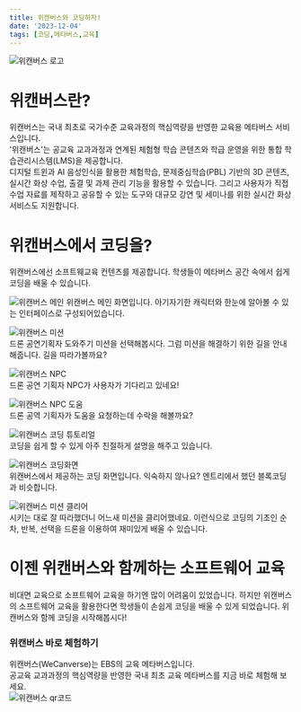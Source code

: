 ```yaml
---
title: 위캔버스와 코딩하자!
date: '2023-12-04'
tags: [코딩,메타버스,교육]
---  
```

![위캔버스 로고](https://www.wecanverse.co.kr/og_image.png)   
# 위캔버스란?   
위캔버스는 국내 최초로 국가수준 교육과정의 핵심역량을 반영한 교육용 메타버스 서비스입니다.   
'위캔버스'는 공교육 교과과정과 연계된 체험형 학습 콘텐츠와 학급 운영을 위한 통합 학습관리시스템(LMS)을 제공합니다.   
디지털 트윈과 AI 음성인식을 활용한 체험학습, 문제중심학습(PBL) 기반의 3D 콘텐츠, 실시간 화상 수업, 출결 및 과제 관리 기능을 활용할 수 있습니다. 그리고 사용자가 직접 수업 자료를 제작하고 공유할 수 있는 도구와 대규모 강연 및 세미나를 위한 실시간 화상 서비스도 지원합니다.   

# 위캔버스에서 코딩을?   
위캔버스에선 소프트웨교육 컨텐츠를 제공합니다. 학생들이 메타버스 공간 속에서 쉽게 코딩을 배울 수 있습니다.   

![위캔버스 메인](https://blogfiles.pstatic.net/MjAyMzEyMDVfMTMx/MDAxNzAxNzU1NjUzMjk5.ybUfTIGcl6qdZfhU36vd2UebA93mYSax0n0t8Vu1TzUg.S3WCXnpW4m2P8quGGTWddj4-HKDjmHZ6E4TUBfX2LCYg.PNG.goodyoungmin/%EB%A9%94%EC%9D%B8_%ED%99%94%EB%A9%B4.PNG)
위캔버스 메인 화면입니다. 아기자기한 캐릭터와 한눈에 알아볼 수 있는 인터페이스로 구성되어있습니다.

![위캔버스 미션](https://blogfiles.pstatic.net/MjAyMzEyMDVfMTgy/MDAxNzAxNzU1NjUzMjQ5.qzjRXD2fzltGGLRbTo2YyEgF4-_rZDl3HQowvZpeodIg.3S3OD7w5fqLMTNVnv6siPHxYKoRAPWlNCpF8HnSSmTUg.PNG.goodyoungmin/%EA%B8%B8%EC%95%88%EB%82%B4.PNG)     
드론 공연기획자 도와주기 미션을 선택해봅시다. 그럼 미션을 해결하기 위한 길을 안내해줍니다. 길을 따라가볼까요?   

![위캔버스 NPC](https://blogfiles.pstatic.net/MjAyMzEyMDVfMTk5/MDAxNzAxNzU1NjUzMjU4.QG_x5Yi9ObPDUe64njz9R1CLd1l43mTiHrDLjqAm41gg.Bad29RA-2UZbdcDnnsOWdv0HmOmgcG0JRSwlka9Rp7wg.PNG.goodyoungmin/%EB%93%9C%EB%A1%A0%EA%B3%B5%EC%97%B0%EA%B8%B0%ED%9A%8D%EC%9E%90_%EB%8F%84%EC%99%80%EC%A3%BC%EA%B8%B0.PNG)   
드론 공연 기획자 NPC가 사용자가 기다리고 있네요!   

![위캔버스 NPC 도움](https://blogfiles.pstatic.net/MjAyMzEyMDVfMjM0/MDAxNzAxNzU1NjUzMjI3.I6gEp7-ves4VpdnERouMLunTGfGYPPp5G0a8DEtcx4gg.I6pwP4yDgOdlnNSifO47CsaB7tG2YvSX90iiAXiP8eAg.PNG.goodyoungmin/%EB%93%9C%EB%A1%A0_%EA%B3%B5%EC%97%B0_%EA%B8%B0%ED%9A%8D%EC%9E%90_%EC%88%98%EB%9D%BD.PNG)   
드론 공역 기획자가 도움을 요청하는데 수락을 해볼까요?   

![위캔버스 코딩 튜토리얼](https://blogfiles.pstatic.net/MjAyMzEyMDVfNjYg/MDAxNzAxNzU1NjUzNTYy.ecXGFulEJ4IS6wpS3oDgrSXuyU0uyoT4tn_WXsR0Zisg.np4DNOcJGjrEXitLHDjIkHPTfsWx04nuQ7XAEZLxuCEg.PNG.goodyoungmin/%ED%8A%9C%ED%86%A0%EB%A6%AC%EC%96%BC.PNG)   
코딩을 쉽게 할 수 있게 아주 친절하게 설명을 해주고 있습니다.   

![위캔버스 코딩화면](https://postfiles.pstatic.net/MjAyMzEyMDVfMjMg/MDAxNzAxNzU1NjUzMjEy.ZZ7gFjjEENUsKY5llPlL8cNpduFNYJGertu7Hv_l-d0g.Xv1sRi4MqY5RIQ5B8wwESgeYTgvWarRwfkcrXzr1twQg.PNG.goodyoungmin/%EB%93%9C%EB%A1%A0_%EC%BD%94%EB%94%A9%ED%99%94%EB%A9%B4.PNG?type=w580)   
위캔버스에서 제공하는 코딩 화면입니다. 익숙하지 않나요? 엔트리에서 했던 블록코딩과 비슷합니다.   

![위캔버스 미션 클리어](https://blogfiles.pstatic.net/MjAyMzEyMDVfMjk3/MDAxNzAxNzU1NjUzNDY5.rcA2MY4FbzcXga_hiXvYwM9F5ed_oxWx4qNSFK9Cizsg.YKLH1kmE94T7OO7IETwvvOuGy9aQn4AovzN1UkdquLwg.PNG.goodyoungmin/%EB%AF%B8%EC%85%98_%EC%99%84%EB%A3%8C.PNG)   
시키는 대로 잘 따라했더니 어느새 미션을 클리어했네요. 이런식으로 코딩의 기초인 순차, 반복, 선택을 드론을 이용하여 재미있게 배울 수 있습니다.   

# 이젠 위캔버스와 함께하는 소프트웨어 교육   
비대면 교육으로 소프트웨어 교육을 하기엔 많이 어려움이 있었습니다. 하지만 위캔버스의 소프트웨어 교육을 활용한다면 학생들이 손쉽게 코딩을 배울 수 있게 되었습니다. 위캔버스와 함께 코딩을 시작해봅시다!   

### 위캔버스 바로 체험하기
위캔버스(WeCanverse)는 EBS의 교육 메타버스입니다.    
공교육 교과과정의 핵심역량을 반영한 국내 최초 교육 메타버스를 지금 바로 체험해 보세요.   
![위캔버스 qr코드](https://blogfiles.pstatic.net/MjAyMzEyMDVfMTEy/MDAxNzAxNzU1NjUzMTg0.KY8749M6ew9nqsJC48Mvz-u0KqjINVNU3V3nrul9C0og.gAQhi3QVkG4qvmULgNII_OpFdPzYb3ytEIxgOMJjVowg.JPEG.goodyoungmin/qr%EC%BD%94%EB%93%9C.jpg)   




